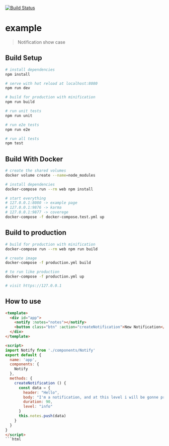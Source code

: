 [logo]: https://github.com/yurifrl/notify-frontend/raw/master/src/assets/image.png "What a lovely application"

[![Build Status](https://travis-ci.org/yurifrl/notify-frontend.svg?branch=master)](https://travis-ci.org/yurifrl/notify-frontend)
# example

> Notification show case

## Build Setup

``` bash
# install dependencies
npm install

# serve with hot reload at localhost:8080
npm run dev

# build for production with minification
npm run build

# run unit tests
npm run unit

# run e2e tests
npm run e2e

# run all tests
npm test
```

## Build With Docker

``` bash
# create the shared volumes
docker volume create --name=node_modules

# install dependencies
docker-compose run --rm web npm install

# start everything
# 127.0.0.1:8080 -> example page
# 127.0.0.1:9876 -> karma
# 127.0.0.1:9877 -> coverege
docker-compose -f docker-compose.test.yml up
```

## Build to production

```bash
# build for production with minification
docker-compose run --rm web npm run build

# create image
docker-compose -f production.yml build

# to run like production
docker-compose -f production.yml up

# visit https://127.0.0.1
```

## How to use
```html
<template>
  <div id="app">
    <notify :notes="notes"></notify>
    <button class="btn" :action="createNotification">New Notification</button>
  </div>
</template>

<script>
import Notify from './components/Notify'
export default {
  name: 'app',
  components: {
    Notify
  },
  methods: {
    createNotification () {
      const data = {
        header: "Hello",
        body: "I'm a notification, and at this level i will be gonne pretty soon",
        duration: 90,
        level: "info"
      }
      this.notes.push(data)
    }
  }
}
</script>
```html

